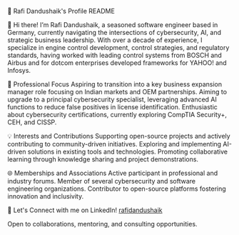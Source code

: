 🌟 Rafi Dandushaik's Profile README

👋 Hi there!
I’m Rafi Dandushaik, a seasoned software engineer based in Germany, currently navigating the intersections of cybersecurity, AI, and strategic business leadership. 
With over a decade of experience, I specialize in engine control development, control strategies, and regulatory standards, having worked with leading control systems from BOSCH and Airbus and for dotcom enterprises developed frameworks for YAHOO! and Infosys.

🚀 Professional Focus
Aspiring to transition into a key business expansion manager role focusing on Indian markets and OEM partnerships.
Aiming to upgrade to a principal cybersecurity specialist, leveraging advanced AI functions to reduce false positives in license identification.
Enthusiastic about cybersecurity certifications, currently exploring CompTIA Security+, CEH, and CISSP.

💡 Interests and Contributions
Supporting open-source projects and actively contributing to community-driven initiatives.
Exploring and implementing AI-driven solutions in existing tools and technologies.
Promoting collaborative learning through knowledge sharing and project demonstrations.

🌐 Memberships and Associations
Active participant in professional and industry forums.
Member of several cybersecurity and software engineering organizations.
Contributor to open-source platforms fostering innovation and inclusivity.

🔗 Let's Connect with me on LinkedIn!
[rafidandushaik](https://linkedin.com/in/rafi-dandushaik)

Open to collaborations, mentoring, and consulting opportunities.

<!---
acrdk/acrdk is a ✨ special ✨ repository because its `README.md` (this file) appears on your GitHub profile.
You can click the Preview link to take a look at your changes.
--->

